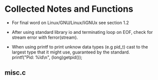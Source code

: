 Collected Notes and Functions 
=============================

* For final word on Linux/GNU/Linux/liGNUx see section 1.2

* After using standard library io and terminating loop on EOF, check for stream
error with ferror(stream).

* When using printf to print unknow data types (e.g pid_t) cast to the largest
type that it might use, guaranteed by the standard.  
	printf("Pid: %ld\n", (long)getpid());


misc.c
------


